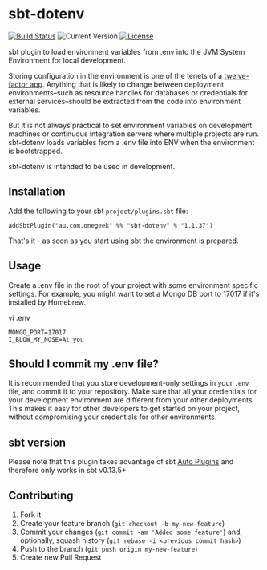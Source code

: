 # sbt-dotenv

[![Build Status](https://travis-ci.org/mefellows/sbt-dotenv.svg?branch=master)](https://travis-ci.org/mefellows/sbt-dotenv)
![Current Version](https://img.shields.io/badge/version-1.1.37-brightgreen.svg?style=flat "1.1.37")
[![License](https://img.shields.io/badge/license-MIT-blue.svg?style=flat "MIT")](LICENSE)

sbt plugin to load environment variables from .env into the JVM System Environment for local development.

Storing configuration in the environment is one of the tenets of a [twelve-factor app](http://www.12factor.net/). Anything that is likely to change between deployment environments–such as resource handles for databases or credentials for external services–should be extracted from the code into environment variables.

But it is not always practical to set environment variables on development machines or continuous integration servers where multiple projects are run. sbt-dotenv loads variables from a .env file into ENV when the environment is bootstrapped.

sbt-dotenv is intended to be used in development.

## Installation

Add the following to your sbt `project/plugins.sbt` file:

    addSbtPlugin("au.com.onegeek" %% "sbt-dotenv" % "1.1.37")

That's it - as soon as you start using sbt the environment is prepared.

## Usage

Create a .env file in the root of your project with some environment specific settings. For example, you might want to set a Mongo DB port to 17017 if it's installed by Homebrew.

vi .env

```
MONGO_PORT=17017
I_BLOW_MY_NOSE=At you
```

## Should I commit my .env file?

It is recommended that you store development-only settings in your `.env` file, and commit it to your repository. Make sure that all your credentials for your development environment are different from your other deployments. This makes it easy for other developers to get started on your project, without compromising your credentials for other environments.

## sbt version

Please note that this plugin takes advantage of sbt [Auto Plugins](http://www.scala-sbt.org/0.13/docs/Plugins.html) and therefore only works in sbt v0.13.5+

## Contributing

1. Fork it
2. Create your feature branch (`git checkout -b my-new-feature`)
3. Commit your changes (`git commit -am 'Added some feature'`) and, optionally, squash history (`git rebase -i <previous commit hash>`)
4. Push to the branch (`git push origin my-new-feature`)
5. Create new Pull Request
